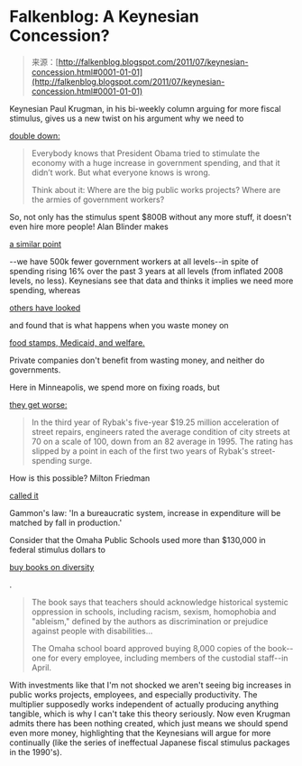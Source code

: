 <!--yml
category: 未分类
date: 2024-05-12 20:50:11
-->

# Falkenblog: A Keynesian Concession?

> 来源：[http://falkenblog.blogspot.com/2011/07/keynesian-concession.html#0001-01-01](http://falkenblog.blogspot.com/2011/07/keynesian-concession.html#0001-01-01)

Keynesian Paul Krugman, in his bi-weekly column arguing for more fiscal stimulus, gives us a new twist on his argument why we need to

[double down:](http://www.nytimes.com/2011/07/11/opinion/11krugman.html?_r=1&src=ISMR_HP_LO_MST_FB)

> Everybody knows that President Obama tried to stimulate the economy with a huge increase in government spending, and that it didn’t work. But what everyone knows is wrong.
> 
> Think about it: Where are the big public works projects? Where are the armies of government workers?

So, not only has the stimulus spent $800B without any more stuff, it doesn't even hire more people! Alan Blinder makes

[a similar point](http://online.wsj.com/article/SB10001424052702303678704576439813221655044.html?mod=WSJ_Opinion_LEADTop)

--we have 500k fewer government workers at all levels--in spite of spending rising 16% over the past 3 years at all levels (from inflated 2008 levels, no less). Keynesians see that data and thinks it implies we need more spending, whereas

[others have looked](http://web.econ.ohio-state.edu/dupor/arra10_may11.pdf)

and found that is what happens when you waste money on

[food stamps, Medicaid, and welfare.](http://stimulus.alabama.gov/PDFs/Executive_Summary_Reports/ARRA_Category.pdf)

Private companies don't benefit from wasting money, and neither do governments.

Here in Minneapolis, we spend more on fixing roads, but

[they get worse:](http://www.startribune.com/local/minneapolis/125192884.html)

> In the third year of Rybak's five-year $19.25 million acceleration of street repairs, engineers rated the average condition of city streets at 70 on a scale of 100, down from an 82 average in 1995\. The rating has slipped by a point in each of the first two years of Rybak's street-spending surge.

How is this possible? Milton Friedman

[called it](http://hadm.sph.sc.edu/COURSES/ECON/CLASSES/Friedman.html)

Gammon's law: 'In a bureaucratic system, increase in expenditure will be matched by fall in production.'

Consider that the Omaha Public Schools used more than $130,000 in federal stimulus dollars to

[buy books on diversity](http://www.omaha.com/article/20110710/NEWS01/707109937/1031357)

.

> The book says that teachers should acknowledge historical systemic oppression in schools, including racism, sexism, homophobia and "ableism," defined by the authors as discrimination or prejudice against people with disabilities...
> 
> The Omaha school board approved buying 8,000 copies of the book--one for every employee, including members of the custodial staff--in April.

With investments like that I'm not shocked we aren't seeing big increases in public works projects, employees, and especially productivity. The multiplier supposedly works independent of actually producing anything tangible, which is why I can't take this theory seriously. Now even Krugman admits there has been nothing created, which just means we should spend even more money, highlighting that the Keynesians will argue for more continually (like the series of ineffectual Japanese fiscal stimulus packages in the 1990's).
